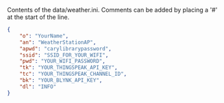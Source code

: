 Contents of the data/weather.ini. Comments can be added by placing a '#' at the start of the line.
```json
{
	"o": "YourName",
	"an": "WeatherStationAP",
	"apwd": "carylibrarypassword",
	"ssid": "SSID_FOR_YOUR_WIFI",
	"pwd": "YOUR_WIFI_PASSWORD",
	"tk": "YOUR_THINGSPEAK_API_KEY",
	"tc": "YOUR_THINGSPEAK_CHANNEL_ID",
	"bk": "YOUR_BLYNK_API_KEY",
	"dl": "INFO"
}
```
